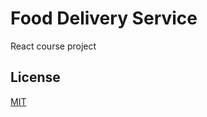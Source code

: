# Food Delivery Service

React course project

## License

[MIT](https://choosealicense.com/licenses/mit/)

